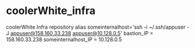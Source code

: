 # coolerWhite_infra
coolerWhite Infra repository
alias someinternalhost='ssh -i ~/.ssh/appuser -J appuser@158.160.33.238 appuser@10.128.0.5'
bastion_IP = 158.160.33.238
someinternalhost_IP = 10.128.0.5